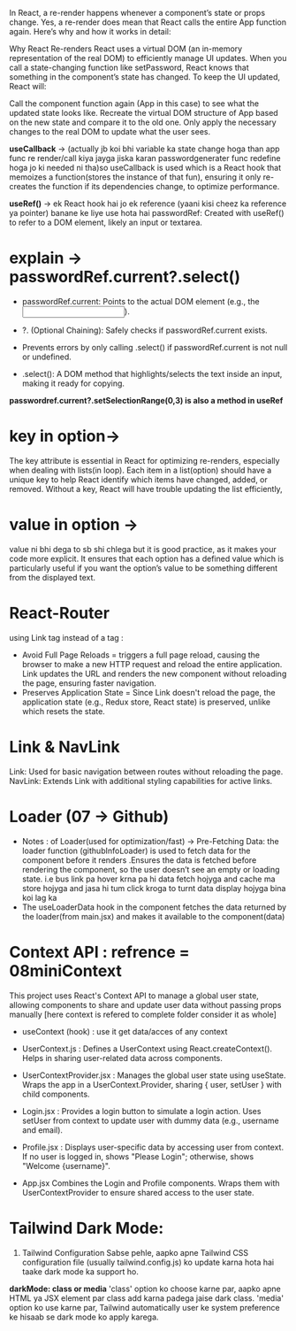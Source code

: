 In React, a re-render happens whenever a component’s state or props change. Yes, a re-render does mean that React calls the entire App function again. Here’s why and how it works in detail:

Why React Re-renders
React uses a virtual DOM (an in-memory representation of the real DOM) to efficiently manage UI updates. When you call a state-changing function like setPassword, React knows that something in the component’s state has changed. To keep the UI updated, React will:

Call the component function again (App in this case) to see what the updated state looks like.
Recreate the virtual DOM structure of App based on the new state and compare it to the old one.
Only apply the necessary changes to the real DOM to update what the user sees.


**useCallback** -> (actually jb koi bhi variable ka state change hoga than app func re render/call kiya jayga jiska karan passwordgenerater func redefine hoga jo ki needed ni tha)so useCallback is used which is a React hook that memoizes a function(stores the instance of that fun), ensuring it only re-creates the function if its dependencies change, to optimize performance.

**useRef()** ->  ek React hook hai jo ek reference (yaani kisi cheez ka reference ya pointer) banane ke liye use hota hai
passwordRef: Created with useRef() to refer to a DOM element, likely an input or textarea.

# explain -> passwordRef.current?.select()
- passwordRef.current: Points to the actual DOM element (e.g., the <input>).

- ?. (Optional Chaining): Safely checks if passwordRef.current exists.

- Prevents errors by only calling .select() if passwordRef.current is not null or undefined.
- .select(): A DOM method that highlights/selects the text inside an input, making it ready for copying.

**passwordref.current?.setSelectionRange(0,3) is also a method in useRef**

# key in option->
The key attribute is essential in React for optimizing re-renders, especially when dealing with lists(in loop). Each item in a list(option) should have a unique key to help React identify which items have changed, added, or removed. Without a key, React will have trouble updating the list efficiently,

# value in option ->
value ni bhi dega to sb shi chlega but it is good practice, as it makes your code more explicit. It ensures that each option has a defined value
which is particularly useful if you want the option’s value to be something different from the displayed text.


# React-Router
using Link tag instead of a tag :
- Avoid Full Page Reloads = <a> triggers a full page reload, causing the browser to make a new HTTP request and reload the entire application.
Link updates the URL and renders the new component without reloading the page, ensuring faster navigation.
- Preserves Application State = Since Link doesn't reload the page, the application state (e.g., Redux store, React state) is preserved, unlike <a> which resets the state.

# Link & NavLink
Link: Used for basic navigation between routes without reloading the page.
NavLink: Extends Link with additional styling capabilities for active links.

# Loader (07 -> Github)
- Notes : of Loader(used for optimization/fast) -> Pre-Fetching Data:
the loader function (githubInfoLoader) is used to fetch data for the component before it renders .Ensures the data is fetched before rendering the component, so the user doesn’t see an empty or loading state.
i.e bus link pa hover krna pa hi data fetch hojyga and cache ma store hojyga and jasa hi tum click kroga to turnt data display hojyga bina koi lag ka 
- The useLoaderData hook in the component fetches the data returned by the loader(from main.jsx) and makes it available to the component(data)

# Context API : refrence = 08miniContext 
This project uses React's Context API to manage a global user state, allowing components to share and update user data without passing props manually  [here context is refered to complete folder consider it as whole]

- useContext (hook) : use it get data/acces of any context

- UserContext.js :
Defines a UserContext using React.createContext().
Helps in sharing user-related data across components.

- UserContextProvider.jsx :
Manages the global user state using useState.
Wraps the app in a UserContext.Provider, sharing { user, setUser } with child components.

- Login.jsx :
Provides a login button to simulate a login action.
Uses setUser from context to update user with dummy data (e.g., username and email).

- Profile.jsx :
Displays user-specific data by accessing user from context.
If no user is logged in, shows "Please Login"; otherwise, shows "Welcome {username}".

- App.jsx
Combines the Login and Profile components.
Wraps them with UserContextProvider to ensure shared access to the user state.


# Tailwind Dark Mode: 
1. Tailwind Configuration
Sabse pehle, aapko apne Tailwind CSS configuration file (usually tailwind.config.js) ko update karna hota hai taake dark mode ka support ho.

**darkMode: class or media**
'class' option ko choose karne par, aapko apne HTML ya JSX element par class add karna padega jaise dark class.
'media' option ko use karne par, Tailwind automatically user ke system preference ke hisaab se dark mode ko apply karega.